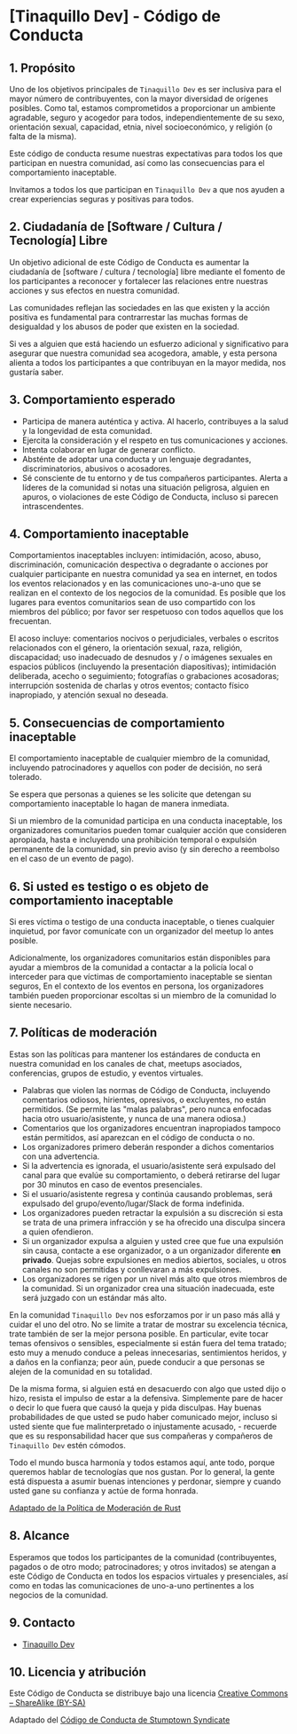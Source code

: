 # [Tinaquillo Dev] - Código de Conducta

## 1. Propósito

Uno de los objetivos principales de `Tinaquillo Dev` es ser inclusiva para el 
mayor número de contribuyentes, con la mayor diversidad de orígenes posibles.
Como tal, estamos comprometidos a proporcionar un ambiente agradable, seguro y
acogedor para todos, independientemente de su sexo, orientación sexual, 
capacidad, etnia, nivel socioeconómico, y religión (o falta de la misma).

Este código de conducta resume nuestras expectativas para todos los que 
participan en nuestra comunidad, así como las consecuencias para el 
comportamiento inaceptable.

Invitamos a todos los que participan en `Tinaquillo Dev` a que nos ayuden a crear
experiencias seguras y positivas para todos.

## 2. Ciudadanía de [Software / Cultura / Tecnología] Libre

Un objetivo adicional de este Código de Conducta es aumentar la ciudadanía de 
[software / cultura / tecnología] libre mediante el fomento de los participantes
a reconocer y fortalecer las relaciones entre nuestras acciones y sus efectos en 
nuestra comunidad.

Las comunidades reflejan las sociedades en las que existen y la acción positiva
es fundamental para contrarrestar las muchas formas de desigualdad y los abusos
de poder que existen en la sociedad.

Si ves a alguien que está haciendo un esfuerzo adicional y significativo para
asegurar que nuestra comunidad sea acogedora, amable, y esta persona alienta a
todos los participantes a que contribuyan en la mayor medida, nos gustaría saber.

## 3. Comportamiento esperado

* Participa de manera auténtica y activa. Al hacerlo, contribuyes a la salud y 
la longevidad de esta comunidad.
* Ejercita la consideración y el respeto en tus comunicaciones y acciones.
* Intenta colaborar en lugar de generar conflicto.
* Absténte de adoptar una conducta y un lenguaje degradantes, discriminatorios,
abusivos o acosadores.
* Sé consciente de tu entorno y de tus compañeros participantes. Alerta a 
líderes de la comunidad si notas una situación peligrosa, alguien en apuros, o 
violaciones de este Código de Conducta, incluso si parecen intrascendentes.

## 4. Comportamiento inaceptable

Comportamientos inaceptables incluyen: intimidación, acoso, abuso,
discriminación, comunicación despectiva o degradante o acciones por cualquier 
participante en nuestra comunidad ya sea en internet, en todos los eventos 
relacionados y en las comunicaciones uno-a-uno que se realizan en el contexto de
los negocios de la comunidad. Es posible que los lugares para eventos
comunitarios sean de uso compartido con los miembros del público; por favor ser 
respetuoso con todos aquellos que los frecuentan.

El acoso incluye: comentarios nocivos o perjudiciales, verbales o escritos
relacionados con el género, la orientación sexual, raza, religión, discapacidad; 
uso inadecuado de desnudos y / o imágenes sexuales en espacios públicos 
(incluyendo la presentación diapositivas); intimidación deliberada, acecho o 
seguimiento; fotografías o grabaciones acosadoras; interrupción sostenida de
charlas y otros eventos; contacto físico inapropiado, y atención sexual no 
deseada.

## 5. Consecuencias de comportamiento inaceptable

El comportamiento inaceptable de cualquier miembro de la comunidad, incluyendo
patrocinadores y aquellos con poder de decisión, no será tolerado.

Se espera que personas a quienes se les solicite que detengan su comportamiento
inaceptable lo hagan de manera inmediata.

Si un miembro de la comunidad participa en una conducta inaceptable, los 
organizadores comunitarios pueden tomar cualquier acción que consideren
apropiada, hasta e incluyendo una prohibición temporal o expulsión permanente 
de la comunidad, sin previo aviso (y sin derecho a reembolso en el caso de un 
evento de pago).

## 6. Si usted es testigo o es objeto de comportamiento inaceptable

Si eres víctima o testigo de una conducta inaceptable, o tienes cualquier 
inquietud, por favor comunícate con un organizador del meetup lo antes posible. 

Adicionalmente, los organizadores comunitarios están disponibles para ayudar
a miembros de la comunidad a contactar a la policía local o interceder para que
víctimas de comportamiento inaceptable se sientan seguros,
En el contexto de los eventos en persona, los organizadores
también pueden proporcionar escoltas si un miembro de la comunidad lo siente 
necesario.

## 7. Políticas de moderación

Estas son las políticas para mantener los estándares de conducta en nuestra 
comunidad en los canales de chat, meetups asociados, conferencias, 
grupos de estudio, y eventos virtuales.

  * Palabras que violen las normas de Código de Conducta, incluyendo comentarios 
    odiosos, hirientes, opresivos, o excluyentes, no están permitidos. (Se 
    permite las "malas palabras", pero nunca enfocadas hacia otro 
    usuario/asistente, y nunca de una manera odiosa.)
  * Comentarios que los organizadores encuentran inapropiados tampoco están 
    permitidos, así aparezcan en el código de conducta o no.
  * Los organizadores primero deberán responder a dichos comentarios con una 
    advertencia.
  * Si la advertencia es ignorada, el usuario/asistente será expulsado del canal 
    para que evalúe su comportamiento, o deberá retirarse del lugar por 30 
    minutos en caso de eventos presenciales.
  * Si el usuario/asistente regresa y continúa causando problemas, será 
    expulsado del grupo/evento/lugar/Slack de forma indefinida.
  * Los organizadores pueden retractar la expulsión a su discreción si esta se 
    trata de una primera infracción y se ha ofrecido una disculpa sincera a 
    quien ofendieron.
  * Si un organizador expulsa a alguien y usted cree que fue una expulsión sin 
    causa, contacte a ese organizador, o a un organizador diferente 
    **en privado**. Quejas sobre expulsiones en medios abiertos, sociales, u 
    otros canales no son permitidas y conllevaran a más expulsiones.
  * Los organizadores se rigen por un nivel más alto que otros miembros de la 
    comunidad. Si un organizador crea una situación inadecuada, este será 
    juzgado con un estándar más alto.

En la comunidad `Tinaquillo Dev` nos esforzamos por ir un paso más allá y cuidar 
el uno del otro. No se limite a tratar de mostrar su excelencia técnica, trate 
también de ser la mejor persona posible. En particular, evite tocar temas 
ofensivos o sensibles, especialmente si están fuera del tema tratado; esto muy a
menudo conduce a peleas innecesarias, sentimientos heridos, y a daños en la 
confianza; peor aún, puede conducir a que personas se alejen de la comunidad en 
su totalidad.

De la misma forma, si alguien está en desacuerdo con algo que usted dijo o hizo,
resista el impulso de estar a la defensiva. Simplemente pare de hacer o decir lo
que fuera que causó la queja y pida disculpas. Hay buenas probabilidades de que
usted se pudo haber comunicado mejor, incluso si usted siente que fue 
malinterpretado o injustamente acusado, - recuerde que es su responsabilidad 
hacer que sus compañeras y compañeros de `Tinaquillo Dev` estén cómodos.

Todo el mundo busca harmonía y todos estamos aquí, ante todo, porque queremos 
hablar de tecnologías que nos gustan. Por lo general, la gente está dispuesta a 
asumir buenas intenciones y perdonar, siempre y cuando usted gane su confianza y
actúe de forma honrada.

[Adaptado de la Política de Moderación de Rust](https://github.com/rust-lang/rust/wiki/Note-development-policy#moderation)

## 8. Alcance

Esperamos que todos los participantes de la comunidad (contribuyentes, pagados o
de otro modo; patrocinadores; y otros invitados) se atengan a este Código de 
Conducta en todos los espacios virtuales y presenciales, así como en todas las 
comunicaciones de uno-a-uno pertinentes a los negocios de la comunidad.

## 9. Contacto


- [Tinaquillo Dev](https://www.facebook.com/groups/tinaquillo.dev/)

## 10. Licencia y atribución

Este Código de Conducta se distribuye bajo una licencia [Creative Commons – ShareAlike (BY-SA)](http://creativecommons.org/licenses/by-sa/3.0/)

Adaptado del [Código de Conducta de Stumptown Syndicate](https://github.com/stumpsyn/policies/blob/master/citizen_code_of_conduct.md)
